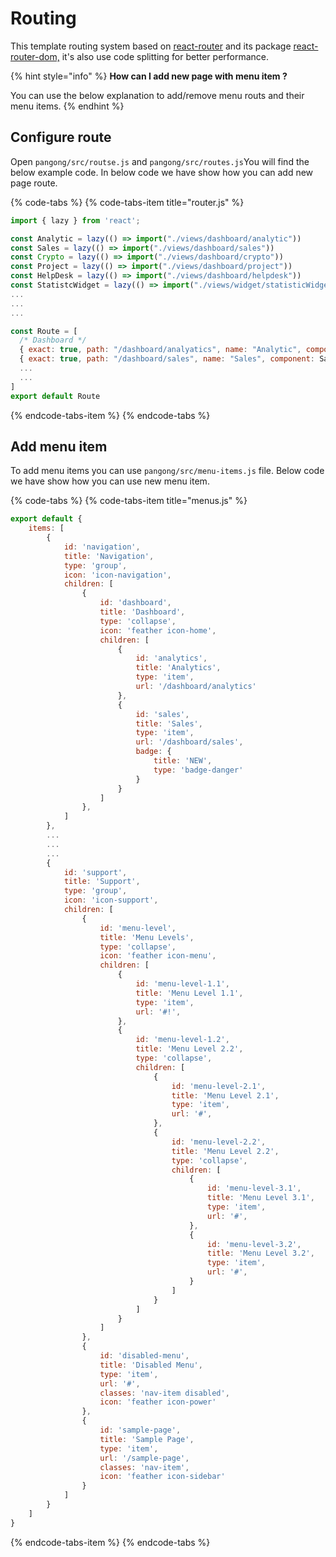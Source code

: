 # Routing

This template routing system based on [react-router](https://reacttraining.com/react-router/) and its package [react-router-dom,](https://reacttraining.com/react-router/web/guides/quick-start) it's also use code splitting for better performance.

{% hint style="info" %}
**How can I add new page with menu item ?**

You can use the below explanation to add/remove menu routs and their menu items.
{% endhint %}

## Configure route

Open `pangong/src/routse.js` and `pangong/src/routes.js`You will find the below example code. In below code we have show how you can add new page route.

{% code-tabs %}
{% code-tabs-item title="router.js" %}
```javascript
import { lazy } from 'react';

const Analytic = lazy(() => import("./views/dashboard/analytic"))
const Sales = lazy(() => import("./views/dashboard/sales"))
const Crypto = lazy(() => import("./views/dashboard/crypto"))
const Project = lazy(() => import("./views/dashboard/project"))
const HelpDesk = lazy(() => import("./views/dashboard/helpdesk"))
const StatistcWidget = lazy(() => import("./views/widget/statisticWidget"))
...
...
...

const Route = [
  /* Dashboard */
  { exact: true, path: "/dashboard/analyatics", name: "Analytic", component: Analytic },
  { exact: true, path: "/dashboard/sales", name: "Sales", component: Sales },
  ...
  ...
]
export default Route
```
{% endcode-tabs-item %}
{% endcode-tabs %}

## Add menu item

To add menu items you can use `pangong/src/menu-items.js` file. Below code we have show how you can use new menu item.

{% code-tabs %}
{% code-tabs-item title="menus.js" %}
```javascript
export default {
    items: [
        {
            id: 'navigation',
            title: 'Navigation',
            type: 'group',
            icon: 'icon-navigation',
            children: [
                {
                    id: 'dashboard',
                    title: 'Dashboard',
                    type: 'collapse',
                    icon: 'feather icon-home',
                    children: [
                        {
                            id: 'analytics',
                            title: 'Analytics',
                            type: 'item',
                            url: '/dashboard/analytics'
                        },
                        {
                            id: 'sales',
                            title: 'Sales',
                            type: 'item',
                            url: '/dashboard/sales',
                            badge: {
                                title: 'NEW',
                                type: 'badge-danger'
                            }
                        }
                    ]
                },
            ]
        },
        ...
        ...
        ...
        {
            id: 'support',
            title: 'Support',
            type: 'group',
            icon: 'icon-support',
            children: [
                {
                    id: 'menu-level',
                    title: 'Menu Levels',
                    type: 'collapse',
                    icon: 'feather icon-menu',
                    children: [
                        {
                            id: 'menu-level-1.1',
                            title: 'Menu Level 1.1',
                            type: 'item',
                            url: '#!',
                        },
                        {
                            id: 'menu-level-1.2',
                            title: 'Menu Level 2.2',
                            type: 'collapse',
                            children: [
                                {
                                    id: 'menu-level-2.1',
                                    title: 'Menu Level 2.1',
                                    type: 'item',
                                    url: '#',
                                },
                                {
                                    id: 'menu-level-2.2',
                                    title: 'Menu Level 2.2',
                                    type: 'collapse',
                                    children: [
                                        {
                                            id: 'menu-level-3.1',
                                            title: 'Menu Level 3.1',
                                            type: 'item',
                                            url: '#',
                                        },
                                        {
                                            id: 'menu-level-3.2',
                                            title: 'Menu Level 3.2',
                                            type: 'item',
                                            url: '#',
                                        }
                                    ]
                                }
                            ]
                        }
                    ]
                },
                {
                    id: 'disabled-menu',
                    title: 'Disabled Menu',
                    type: 'item',
                    url: '#',
                    classes: 'nav-item disabled',
                    icon: 'feather icon-power'
                },
                {
                    id: 'sample-page',
                    title: 'Sample Page',
                    type: 'item',
                    url: '/sample-page',
                    classes: 'nav-item',
                    icon: 'feather icon-sidebar'
                }
            ]
        }
    ]
}
```
{% endcode-tabs-item %}
{% endcode-tabs %}

